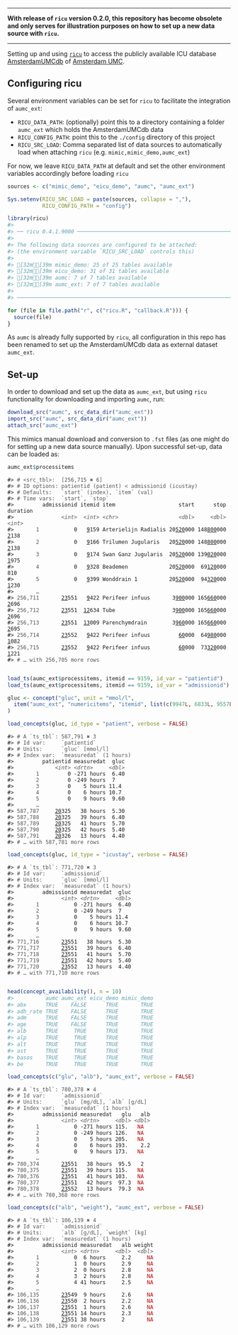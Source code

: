 
<!-- README.md is generated from README.Rmd. Please edit that file -->

-----

**With release of `ricu` version 0.2.0, this repository has become
obsolete and only serves for illustration purposes on how to set up a
new data source with `ricu`.**

-----

Setting up and using [`ricu`](https://cran.r-project.org/package=ricu)
to access the publicly available ICU database
[AmsterdamUMCdb](https://github.com/AmsterdamUMC/AmsterdamUMCdb) of
[Amsterdam UMC](https://www.amsterdamumc.nl).

## Configuring ricu

Several environment variables can be set for `ricu` to facilitate the
integration of `aumc_ext`:

  - `RICU_DATA_PATH`: (optionally) point this to a directory containing
    a folder `aumc_ext` which holds the AmsterdamUMCdb data
  - `RICU_CONFIG_PATH`: point this to the `./config` directory of this
    project
  - `RICU_SRC_LOAD`: Comma separated list of data sources to
    automatically load when attaching `ricu`
    (e.g. `mimic,mimic_demo,aumc_ext`)

For now, we leave `RICU_DATA_PATH` at default and set the other
environment variables accordingly before loading `ricu`

``` r
sources <- c("mimic_demo", "eicu_demo", "aumc", "aumc_ext")

Sys.setenv(RICU_SRC_LOAD = paste(sources, collapse = ","),
           RICU_CONFIG_PATH = "config")

library(ricu)
#> 
#> ── ricu 0.4.1.9000 ─────────────────────────────────────────────────────────────────────────────────
#> 
#> The following data sources are configured to be attached:
#> (the environment variable `RICU_SRC_LOAD` controls this)
#> 
#> [32m✔[39m mimic_demo: 25 of 25 tables available
#> [32m✔[39m eicu_demo: 31 of 31 tables available
#> [32m✔[39m aumc: 7 of 7 tables available
#> [32m✔[39m aumc_ext: 7 of 7 tables available
#> 
#> ────────────────────────────────────────────────────────────────────────────────────────────────────

for (file in file.path("r", c("ricu.R", "callback.R"))) {
  source(file)
}
```

As `aumc` is already fully supported by `ricu`, all configuration in
this repo has been renamed to set up the AmsterdamUMCdb data as external
dataset `aumc_ext`.

## Set-up

In order to download and set up the data as `aumc_ext`, but using `ricu`
functionality for downloading and importing `aumc`, run:

``` r
download_src("aumc", src_data_dir("aumc_ext"))
import_src("aumc", src_data_dir("aumc_ext"))
attach_src("aumc_ext")
```

This mimics manual download and conversion to `.fst` files (as one might
do for setting up a new data source manually). Upon successful set-up,
data can be loaded as:

``` r
aumc_ext$processitems
```

<PRE class="fansi fansi-output"><CODE>#&gt; <span style='color: #555555;'># &lt;src_tbl&gt;:  [256,715 ✖ 6]</span>
#&gt; <span style='color: #555555;'># ID options: patientid (patient) &lt; admissionid (icustay)</span>
#&gt; <span style='color: #555555;'># Defaults:   `start` (index), `item` (val)</span>
#&gt; <span style='color: #555555;'># Time vars:  `start`, `stop`</span>
#&gt;         admissionid itemid item                    start      stop duration
#&gt;               <span style='color: #555555; font-style: italic;'>&lt;int&gt;</span>  <span style='color: #555555; font-style: italic;'>&lt;int&gt;</span> <span style='color: #555555; font-style: italic;'>&lt;chr&gt;</span>                   <span style='color: #555555; font-style: italic;'>&lt;dbl&gt;</span>     <span style='color: #555555; font-style: italic;'>&lt;dbl&gt;</span>    <span style='color: #555555; font-style: italic;'>&lt;int&gt;</span>
#&gt;       <span style='color: #555555;'>1</span>           0   <span style='text-decoration: underline;'>9</span>159 Arterielijn Radialis 20<span style='text-decoration: underline;'>520</span>000 148<span style='text-decoration: underline;'>800</span>000     <span style='text-decoration: underline;'>2</span>138
#&gt;       <span style='color: #555555;'>2</span>           0   <span style='text-decoration: underline;'>9</span>166 Trilumen Jugularis   20<span style='text-decoration: underline;'>520</span>000 148<span style='text-decoration: underline;'>800</span>000     <span style='text-decoration: underline;'>2</span>138
#&gt;       <span style='color: #555555;'>3</span>           0   <span style='text-decoration: underline;'>9</span>174 Swan Ganz Jugularis  20<span style='text-decoration: underline;'>520</span>000 139<span style='text-decoration: underline;'>020</span>000     <span style='text-decoration: underline;'>1</span>975
#&gt;       <span style='color: #555555;'>4</span>           0   <span style='text-decoration: underline;'>9</span>328 Beademen             20<span style='text-decoration: underline;'>520</span>000  69<span style='text-decoration: underline;'>120</span>000      810
#&gt;       <span style='color: #555555;'>5</span>           0   <span style='text-decoration: underline;'>9</span>399 Wonddrain 1          20<span style='text-decoration: underline;'>520</span>000  94<span style='text-decoration: underline;'>320</span>000     <span style='text-decoration: underline;'>1</span>230
#&gt;       <span style='color: #555555;'>…</span>
#&gt; <span style='color: #555555;'>256,711</span>       <span style='text-decoration: underline;'>23</span>551   <span style='text-decoration: underline;'>9</span>422 Perifeer infuus       3<span style='text-decoration: underline;'>900</span>000 165<span style='text-decoration: underline;'>660</span>000     <span style='text-decoration: underline;'>2</span>696
#&gt; <span style='color: #555555;'>256,712</span>       <span style='text-decoration: underline;'>23</span>551  <span style='text-decoration: underline;'>12</span>634 Tube                  3<span style='text-decoration: underline;'>900</span>000 165<span style='text-decoration: underline;'>660</span>000     <span style='text-decoration: underline;'>2</span>696
#&gt; <span style='color: #555555;'>256,713</span>       <span style='text-decoration: underline;'>23</span>551  <span style='text-decoration: underline;'>13</span>009 Parenchymdrain        3<span style='text-decoration: underline;'>960</span>000 165<span style='text-decoration: underline;'>660</span>000     <span style='text-decoration: underline;'>2</span>695
#&gt; <span style='color: #555555;'>256,714</span>       <span style='text-decoration: underline;'>23</span>552   <span style='text-decoration: underline;'>9</span>422 Perifeer infuus         <span style='text-decoration: underline;'>60</span>000  64<span style='text-decoration: underline;'>980</span>000     <span style='text-decoration: underline;'>1</span>082
#&gt; <span style='color: #555555;'>256,715</span>       <span style='text-decoration: underline;'>23</span>552   <span style='text-decoration: underline;'>9</span>422 Perifeer infuus         <span style='text-decoration: underline;'>60</span>000  73<span style='text-decoration: underline;'>320</span>000     <span style='text-decoration: underline;'>1</span>221
#&gt; <span style='color: #555555;'># … with 256,705 more rows</span>
</CODE></PRE>

``` r

load_ts(aumc_ext$processitems, itemid == 9159, id_var = "patientid")
load_ts(aumc_ext$processitems, itemid == 9159, id_var = "admissionid")

gluc <- concept("gluc", unit = "mmol/l",
  item("aumc_ext", "numericitems", "itemid", list(c(9947L, 6833L, 9557L)))
)

load_concepts(gluc, id_type = "patient", verbose = FALSE)
```

<PRE class="fansi fansi-output"><CODE>#&gt; <span style='color: #555555;'># A `ts_tbl`: 587,791 ✖ 3</span>
#&gt; <span style='color: #555555;'># Id var:     `patientid`</span>
#&gt; <span style='color: #555555;'># Units:      `gluc` [mmol/l]</span>
#&gt; <span style='color: #555555;'># Index var:  `measuredat` (1 hours)</span>
#&gt;         patientid measuredat  gluc
#&gt;             <span style='color: #555555; font-style: italic;'>&lt;int&gt;</span> <span style='color: #555555; font-style: italic;'>&lt;drtn&gt;</span>     <span style='color: #555555; font-style: italic;'>&lt;dbl&gt;</span>
#&gt;       <span style='color: #555555;'>1</span>         0 -271 hours  6.40
#&gt;       <span style='color: #555555;'>2</span>         0 -249 hours  7
#&gt;       <span style='color: #555555;'>3</span>         0    5 hours 11.4
#&gt;       <span style='color: #555555;'>4</span>         0    6 hours 10.7
#&gt;       <span style='color: #555555;'>5</span>         0    9 hours  9.60
#&gt;       <span style='color: #555555;'>…</span>
#&gt; <span style='color: #555555;'>587,787</span>     <span style='text-decoration: underline;'>20</span>325   38 hours  5.30
#&gt; <span style='color: #555555;'>587,788</span>     <span style='text-decoration: underline;'>20</span>325   39 hours  6.40
#&gt; <span style='color: #555555;'>587,789</span>     <span style='text-decoration: underline;'>20</span>325   41 hours  5.70
#&gt; <span style='color: #555555;'>587,790</span>     <span style='text-decoration: underline;'>20</span>325   42 hours  5.40
#&gt; <span style='color: #555555;'>587,791</span>     <span style='text-decoration: underline;'>20</span>326   13 hours  4.40
#&gt; <span style='color: #555555;'># … with 587,781 more rows</span>
</CODE></PRE>

``` r
load_concepts(gluc, id_type = "icustay", verbose = FALSE)
```

<PRE class="fansi fansi-output"><CODE>#&gt; <span style='color: #555555;'># A `ts_tbl`: 771,720 ✖ 3</span>
#&gt; <span style='color: #555555;'># Id var:     `admissionid`</span>
#&gt; <span style='color: #555555;'># Units:      `gluc` [mmol/l]</span>
#&gt; <span style='color: #555555;'># Index var:  `measuredat` (1 hours)</span>
#&gt;         admissionid measuredat  gluc
#&gt;               <span style='color: #555555; font-style: italic;'>&lt;int&gt;</span> <span style='color: #555555; font-style: italic;'>&lt;drtn&gt;</span>     <span style='color: #555555; font-style: italic;'>&lt;dbl&gt;</span>
#&gt;       <span style='color: #555555;'>1</span>           0 -271 hours  6.40
#&gt;       <span style='color: #555555;'>2</span>           0 -249 hours  7
#&gt;       <span style='color: #555555;'>3</span>           0    5 hours 11.4
#&gt;       <span style='color: #555555;'>4</span>           0    6 hours 10.7
#&gt;       <span style='color: #555555;'>5</span>           0    9 hours  9.60
#&gt;       <span style='color: #555555;'>…</span>
#&gt; <span style='color: #555555;'>771,716</span>       <span style='text-decoration: underline;'>23</span>551   38 hours  5.30
#&gt; <span style='color: #555555;'>771,717</span>       <span style='text-decoration: underline;'>23</span>551   39 hours  6.40
#&gt; <span style='color: #555555;'>771,718</span>       <span style='text-decoration: underline;'>23</span>551   41 hours  5.70
#&gt; <span style='color: #555555;'>771,719</span>       <span style='text-decoration: underline;'>23</span>551   42 hours  5.40
#&gt; <span style='color: #555555;'>771,720</span>       <span style='text-decoration: underline;'>23</span>552   13 hours  4.40
#&gt; <span style='color: #555555;'># … with 771,710 more rows</span>
</CODE></PRE>

``` r

head(concept_availability(), n = 10)
#>          aumc aumc_ext eicu_demo mimic_demo
#> abx      TRUE    FALSE      TRUE       TRUE
#> adh_rate TRUE    FALSE      TRUE       TRUE
#> adm      TRUE    FALSE      TRUE       TRUE
#> age      TRUE    FALSE      TRUE       TRUE
#> alb      TRUE     TRUE      TRUE       TRUE
#> alp      TRUE     TRUE      TRUE       TRUE
#> alt      TRUE     TRUE      TRUE       TRUE
#> ast      TRUE     TRUE      TRUE       TRUE
#> basos    TRUE     TRUE      TRUE       TRUE
#> be       TRUE     TRUE      TRUE       TRUE

load_concepts(c("glu", "alb"), "aumc_ext", verbose = FALSE)
```

<PRE class="fansi fansi-output"><CODE>#&gt; <span style='color: #555555;'># A `ts_tbl`: 780,378 ✖ 4</span>
#&gt; <span style='color: #555555;'># Id var:     `admissionid`</span>
#&gt; <span style='color: #555555;'># Units:      `glu` [mg/dL], `alb` [g/dL]</span>
#&gt; <span style='color: #555555;'># Index var:  `measuredat` (1 hours)</span>
#&gt;         admissionid measuredat   glu   alb
#&gt;               <span style='color: #555555; font-style: italic;'>&lt;int&gt;</span> <span style='color: #555555; font-style: italic;'>&lt;drtn&gt;</span>     <span style='color: #555555; font-style: italic;'>&lt;dbl&gt;</span> <span style='color: #555555; font-style: italic;'>&lt;dbl&gt;</span>
#&gt;       <span style='color: #555555;'>1</span>           0 -271 hours 115.   <span style='color: #BB0000;'>NA</span>
#&gt;       <span style='color: #555555;'>2</span>           0 -249 hours 126.   <span style='color: #BB0000;'>NA</span>
#&gt;       <span style='color: #555555;'>3</span>           0    5 hours 205.   <span style='color: #BB0000;'>NA</span>
#&gt;       <span style='color: #555555;'>4</span>           0    6 hours 193.    2.2
#&gt;       <span style='color: #555555;'>5</span>           0    9 hours 173.   <span style='color: #BB0000;'>NA</span>
#&gt;       <span style='color: #555555;'>…</span>
#&gt; <span style='color: #555555;'>780,374</span>       <span style='text-decoration: underline;'>23</span>551   38 hours  95.5   2
#&gt; <span style='color: #555555;'>780,375</span>       <span style='text-decoration: underline;'>23</span>551   39 hours 115.   <span style='color: #BB0000;'>NA</span>
#&gt; <span style='color: #555555;'>780,376</span>       <span style='text-decoration: underline;'>23</span>551   41 hours 103.   <span style='color: #BB0000;'>NA</span>
#&gt; <span style='color: #555555;'>780,377</span>       <span style='text-decoration: underline;'>23</span>551   42 hours  97.3  <span style='color: #BB0000;'>NA</span>
#&gt; <span style='color: #555555;'>780,378</span>       <span style='text-decoration: underline;'>23</span>552   13 hours  79.3  <span style='color: #BB0000;'>NA</span>
#&gt; <span style='color: #555555;'># … with 780,368 more rows</span>
</CODE></PRE>

``` r
load_concepts(c("alb", "weight"), "aumc_ext", verbose = FALSE)
```

<PRE class="fansi fansi-output"><CODE>#&gt; <span style='color: #555555;'># A `ts_tbl`: 106,139 ✖ 4</span>
#&gt; <span style='color: #555555;'># Id var:     `admissionid`</span>
#&gt; <span style='color: #555555;'># Units:      `alb` [g/dL], `weight` [kg]</span>
#&gt; <span style='color: #555555;'># Index var:  `measuredat` (1 hours)</span>
#&gt;         admissionid measuredat   alb weight
#&gt;               <span style='color: #555555; font-style: italic;'>&lt;int&gt;</span> <span style='color: #555555; font-style: italic;'>&lt;drtn&gt;</span>     <span style='color: #555555; font-style: italic;'>&lt;dbl&gt;</span>  <span style='color: #555555; font-style: italic;'>&lt;dbl&gt;</span>
#&gt;       <span style='color: #555555;'>1</span>           0  6 hours     2.2     <span style='color: #BB0000;'>NA</span>
#&gt;       <span style='color: #555555;'>2</span>           1  0 hours     2.9     <span style='color: #BB0000;'>NA</span>
#&gt;       <span style='color: #555555;'>3</span>           2  0 hours     2.8     <span style='color: #BB0000;'>NA</span>
#&gt;       <span style='color: #555555;'>4</span>           3  2 hours     2.8     <span style='color: #BB0000;'>NA</span>
#&gt;       <span style='color: #555555;'>5</span>           4 41 hours     2.5     <span style='color: #BB0000;'>NA</span>
#&gt;       <span style='color: #555555;'>…</span>
#&gt; <span style='color: #555555;'>106,135</span>       <span style='text-decoration: underline;'>23</span>549  9 hours     2.6     <span style='color: #BB0000;'>NA</span>
#&gt; <span style='color: #555555;'>106,136</span>       <span style='text-decoration: underline;'>23</span>550  2 hours     2.2     <span style='color: #BB0000;'>NA</span>
#&gt; <span style='color: #555555;'>106,137</span>       <span style='text-decoration: underline;'>23</span>551  1 hours     2.6     <span style='color: #BB0000;'>NA</span>
#&gt; <span style='color: #555555;'>106,138</span>       <span style='text-decoration: underline;'>23</span>551 14 hours     2.3     <span style='color: #BB0000;'>NA</span>
#&gt; <span style='color: #555555;'>106,139</span>       <span style='text-decoration: underline;'>23</span>551 38 hours     2       <span style='color: #BB0000;'>NA</span>
#&gt; <span style='color: #555555;'># … with 106,129 more rows</span>
</CODE></PRE>
